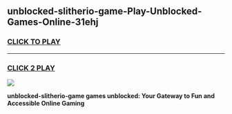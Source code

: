 
## unblocked-slitherio-game-Play-Unblocked-Games-Online-31ehj
<h3>
<a href="https://premium76.site?title=unblocked-slitherio-game&ref=25A">CLICK TO PLAY</a></h3>
<hr>

<h3>
<a href="https://premium76.site?title=unblocked-slitherio-game&ref=25A">CLICK 2 PLAY</a>
  
</h3>

<a href="https://premium76.site?title=unblocked-slitherio-game&ref=25A"><img src="https://clearcache.store/games.png"></a>


**unblocked-slitherio-game games unblocked: Your Gateway to Fun and Accessible Online Gaming**
